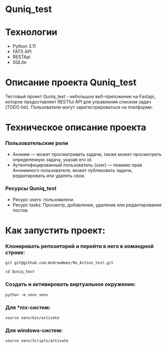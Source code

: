 # Quniq_test

# Технологии

+ Python 3.11
+ FATS API 
+ RESTApi
+ SQLite

# Описание проекта Quniq_test

Тестовый проект Quniq_test - небольшое веб-приложение на Fastapi, которое предоставляет RESTful API для управления списком задач (TODO list).
Пользователи могут зарегестрироваться на платформе.

# Техническое описание проекта

### Пользовательские роли

+ Аноним — может просматривать задачи, также может просмотреть определенную задачу, указав его id.
+ Аутентифицированный пользователь (user) — помимо прав Анонимного пользователя, может публиковать задачи, редактировать или удалять свои.
  
### Ресурсы Quniq_test

+ Ресурс users: пользователи.
+ Ресурс tasks: Просмотр, добавления, удаление или редактирование постов

# Как запустить проект:
### Клонировать репозиторий и перейти в него в командной строке:

```
git git@github.com:AndrewNemz/Re_Action_test.git

cd Quniq_test
```

### Cоздать и активировать виртуальное окружение:

```
python -m venv venv
```

### Для *nix-систем:

```
source venv/bin/activate
```

### Для windows-систем:

```
source venv/Scripts/activate
```
